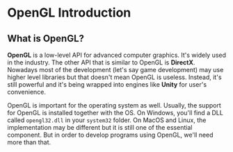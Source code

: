 # OpenGL Introduction

## What is OpenGL?

**OpenGL** is a low-level API for advanced computer graphics. It's widely used in the industry. The other API that is similar to OpenGL is **DirectX**. Nowadays most of the development (let's say game development) may use higher level libraries but that doesn't mean OpenGL is useless. Instead, it's still powerful and it's being wrapped into engines like **Unity** for user's convenience.

OpenGL is important for the operating system as well. Usually, the support for OpenGL is installed together with the OS. On Windows, you'll find a DLL called `opengl32.dll` in your `system32` folder. On MacOS and Linux, the implementation may be different but it is still one of the essential component. But in order to develop programs using OpenGL, we'll need more than that.